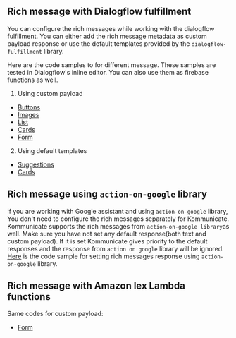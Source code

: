 
## Rich message with Dialogflow fulfillment

You can configure the rich messages while working with the dialogflow fulfillment. You can either add the rich message metadata as custom payload response or use the default templates provided by the `dialogflow-fulfillment` library. 

Here are the code samples  to for different message. These samples are tested in Dialogflow's inline editor. You can also use them as firebase functions as well.

1) Using  custom payload
- [Buttons](dialogflow-fulfillment/buttons-using-custom-payload.js)
- [Images](dialogflow-fulfillment/images-using-custom-payload.js)
- [List](dialogflow-fulfillment/list-using-custom-payload.js)
- [Cards](dialogflow-fulfillment/cards-using-custom-payload.js)
- [Form](dialogflow-fulfillment/form-using-custom-payload.js)

2) Using default templates 
- [Suggestions](dialogflow-fulfillment/suggestions.js)
- [Cards](dialogflow-fulfillment/cards.js) 

## Rich message using `action-on-google` library
if you are working with Google assistant and using `action-on-google` library, You don't need to configure the rich messages  separately for Kommunicate. Kommunicate supports the rich messages from `action-on-google library`as well. 
Make sure you have not set any default response(both text and custom payload). If it is set Kommunicate gives priority to the default responses and the response from `action on google` library will be ignored.
[Here](https://github.com/actions-on-google/dialogflow-conversation-components-nodejs/blob/master/functions/index.js) is the code sample for setting rich messages response using `action-on-google` library.   

## Rich message with Amazon lex Lambda functions

Same codes for custom payload:
- [Form](amazon-lex-lambda/form-using-custom-payload.js)
